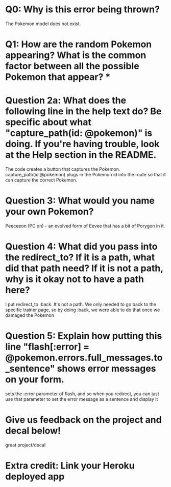 # Q0: Why is this error being thrown?
The Pokemon model does not exist.


# Q1: How are the random Pokemon appearing? What is the common factor between all the possible Pokemon that appear? *

# Question 2a: What does the following line in the help text do? Be specific about what "capture_path(id: @pokemon)" is doing. If you're having trouble, look at the Help section in the README.

The code creates a button that captures the Pokemon. capture_path(id:@pokemon) plugs in the Pokemon id into the route so that it can capture the correct Pokemon.

# Question 3: What would you name your own Pokemon?

Peeceeon (PC on) - an evolved form of Eevee that has a bit of Porygon in it.

# Question 4: What did you pass into the redirect_to? If it is a path, what did that path need? If it is not a path, why is it okay not to have a path here?
I put redirect_to :back.  It's not a path.  We only needed to go back to the specific trainer page, so by doing :back, we were able to do that once we damaged the Pokemon

# Question 5: Explain how putting this line "flash[:error] = @pokemon.errors.full_messages.to_sentence" shows error messages on your form.
sets the :error parameter of flash, and so when you redirect, you can just use that parameter to set the error message as a sentence and display it

# Give us feedback on the project and decal below!
great project/decal

# Extra credit: Link your Heroku deployed app
